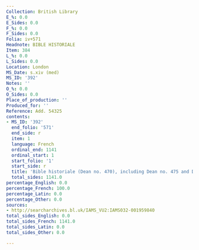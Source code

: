 ```yaml
---
Collection: British Library
E_%: 0.0
E_Sides: 0.0
F_%: 0.0
F_Sides: 0.0
Folia: iv+571
Headnote: BIBLE HISTORIALE
Item: 384
L_%: 0.0
L_Sides: 0.0
Location: London
MS_Date: s.xiv (med)
MS_ID: '392'
Notes: ''
O_%: 0.0
O_Sides: 0.0
Place_of_production: ''
Produced_for: ''
Reference: Add. 54325
contents:
- MS_ID: '392'
  end_folio: '571'
  end_side: r
  item: 1
  language: French
  ordinal_end: 1141
  ordinal_start: 1
  start_folio: '1'
  start_side: r
  title: 'Bible historiale (Dean no. 470), including Dean no. 475 and Dean no. 847 '
  total_sides: 1141.0
percentage_English: 0.0
percentage_French: 100.0
percentage_Latin: 0.0
percentage_Other: 0.0
sources:
- http://searcharchives.bl.uk/IAMS_VU2:IAMS032-001959840
total_sides_English: 0.0
total_sides_French: 1141.0
total_sides_Latin: 0.0
total_sides_Other: 0.0

---
```

